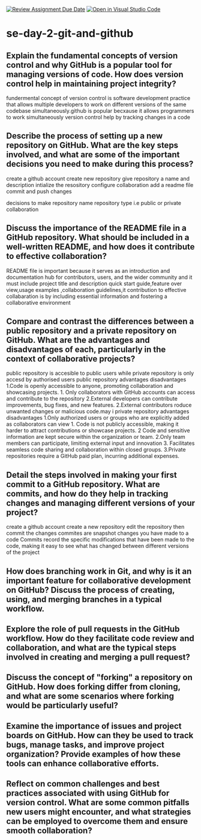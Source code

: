 [![Review Assignment Due Date](https://classroom.github.com/assets/deadline-readme-button-22041afd0340ce965d47ae6ef1cefeee28c7c493a6346c4f15d667ab976d596c.svg)](https://classroom.github.com/a/8wgCKhpZ)
[![Open in Visual Studio Code](https://classroom.github.com/assets/open-in-vscode-2e0aaae1b6195c2367325f4f02e2d04e9abb55f0b24a779b69b11b9e10269abc.svg)](https://classroom.github.com/online_ide?assignment_repo_id=15586934&assignment_repo_type=AssignmentRepo)
# se-day-2-git-and-github
## Explain the fundamental concepts of version control and why GitHub is a popular tool for managing versions of code. How does version control help in maintaining project integrity?
fundermental concept of version control is software development practice that allows multiple developers to work on different versions of the same codebase simultaneously.github is popular becxause it allows programmers to work simultaneously version control help by tracking changes in a code

## Describe the process of setting up a new repository on GitHub. What are the key steps involved, and what are some of the important decisions you need to make during this process?
create a github account
create new repository
give repository a name and description
intialize the resository
configure collaboration
add a readme file
commit and push changes

decisions to make
repository name 
repository type i.e public or private
collaboration
## Discuss the importance of the README file in a GitHub repository. What should be included in a well-written README, and how does it contribute to effective collaboration?
README file is important because it serves as an introduction and documentation hub for contributors, users, and the wider community and it must include project title and description
quick start guide,feature over view,usage examples ,collaboration guidelines,it contribution to effective collabaration is by including essential information and fostering a collaborative environment
## Compare and contrast the differences between a public repository and a private repository on GitHub. What are the advantages and disadvantages of each, particularly in the context of collaborative projects?
public repository is accesible to public users while private repository is only accesd by authorised users 
public repository 
            advantages                                                                                              disadvantages
1.Code is openly accessible to anyone, promoting collaboration and showcasing projects.                   1. Only collaborators with GitHub accounts can access and contribute to the repository
2.External developers can contribute improvements, bug fixes, and new features.                            2.External contributors roduce unwanted changes or malicious code.may i
private repository 
            advantages                                                                                                  disadvantages
1.Only authorized users or groups who are explicitly added as collaborators can view   1. Code is not publicly accessible, making it harder to attract contributions or showcase projects.
2 Code and sensitive information are kept secure within the organization or team.      2.Only team members can participate, limiting external input and innovation
3. Facilitates seamless code sharing and collaboration within closed groups.           3.Private repositories require a GitHub paid plan, incurring additional expenses.

## Detail the steps involved in making your first commit to a GitHub repository. What are commits, and how do they help in tracking changes and managing different versions of your project?
create a github account
create a new repository 
edit the repository
then commit the changes
commites are snapshot changes you have made to a code
Commits record the specific modifications that have been made to the code, making it easy to see what has changed between different versions of the project
## How does branching work in Git, and why is it an important feature for collaborative development on GitHub? Discuss the process of creating, using, and merging branches in a typical workflow.

## Explore the role of pull requests in the GitHub workflow. How do they facilitate code review and collaboration, and what are the typical steps involved in creating and merging a pull request?

## Discuss the concept of "forking" a repository on GitHub. How does forking differ from cloning, and what are some scenarios where forking would be particularly useful?

## Examine the importance of issues and project boards on GitHub. How can they be used to track bugs, manage tasks, and improve project organization? Provide examples of how these tools can enhance collaborative efforts.

## Reflect on common challenges and best practices associated with using GitHub for version control. What are some common pitfalls new users might encounter, and what strategies can be employed to overcome them and ensure smooth collaboration?
